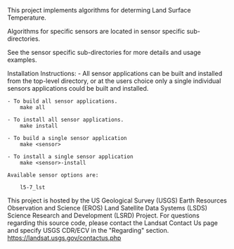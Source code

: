 
This project implements algorithms for determing Land Surface Temperature.

Algorithms for specific sensors are located in sensor specific sub-directories.

See the sensor specific sub-directories for more details and usage examples.


Installation Instructions:
    - All sensor applications can be built and installed from the top-level
      directory, or at the users choice only a single individual sensors
      applications could be built and installed.

    - To build all sensor applications.
        make all

    - To install all sensor applications.
        make install

    - To build a single sensor application
        make <sensor>

    - To install a single sensor application
        make <sensor>-install

    Available sensor options are:

        l5-7_lst


This project is hosted by the US Geological Survey (USGS) Earth Resources Observation and Science (EROS) Land Satellite Data Systems (LSDS) Science Research and Development (LSRD) Project. For questions regarding this source code, please contact the Landsat Contact Us page and specify USGS CDR/ECV in the "Regarding" section. https://landsat.usgs.gov/contactus.php
